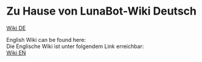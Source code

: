 # Zu Hause von LunaBot-Wiki Deutsch

[Wiki DE](https://github.com/LunaTTvBot/LunaBot-Wiki-DE/wiki)  

English Wiki can be found here:  
Die Englische Wiki ist unter folgendem Link erreichbar:  
[Wiki EN](https://github.com/LunaTTvBot/LunaBot-Wiki-EN/wiki)

